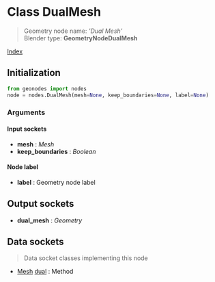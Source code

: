 
# Class DualMesh

> Geometry node name: _'Dual Mesh'_<br>Blender type:  **GeometryNodeDualMesh**


[Index](/docs/index.md)

## Initialization


```python
from geonodes import nodes
node = nodes.DualMesh(mesh=None, keep_boundaries=None, label=None)
```


### Arguments


#### Input sockets



- **mesh** : _Mesh_
- **keep_boundaries** : _Boolean_



#### Node label



- **label** : Geometry node label



## Output sockets



- **dual_mesh** : _Geometry_



## Data sockets

> Data socket classes implementing this node




- [Mesh](../sockets/Mesh.md) [dual](../sockets/Mesh.md#dual) : Method


